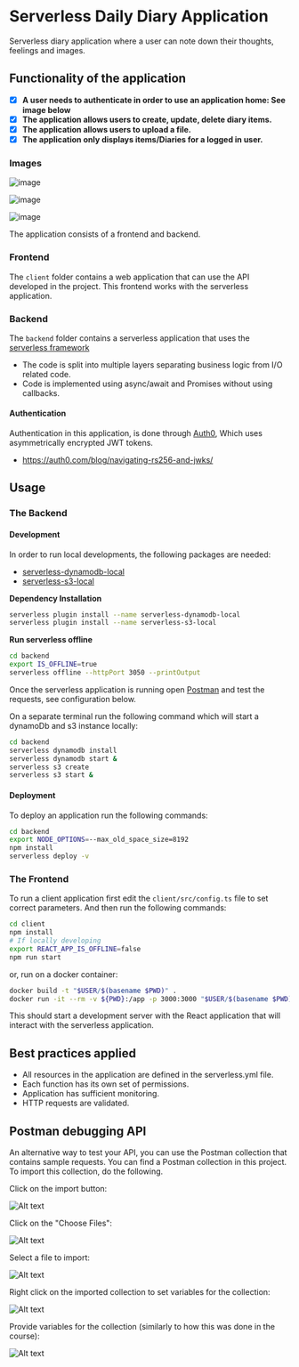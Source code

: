 # Serverless Daily Diary Application

Serverless diary application where a user can note down their thoughts, feelings and images.


## Functionality of the application

- [x] **A user needs to authenticate in order to use an application home: See image below**
- [x] **The application allows users to create, update, delete diary items.**
- [x] **The application allows users to upload a file.**
- [x] **The application only displays items/Diaries for a logged in user.**

### Images
![image](https://user-images.githubusercontent.com/7910856/80206818-51aa7f80-862d-11ea-842f-3169516927f9.png)

![image](https://user-images.githubusercontent.com/7910856/80209244-fcbd3800-8631-11ea-9aaa-abe7bef2a5f4.png)

![image](https://user-images.githubusercontent.com/7910856/80209666-bfa57580-8632-11ea-91e2-0e7bd86b5bc1.png)


The application consists of a frontend and backend.

### Frontend

The `client` folder contains a web application that can use the API developed in the project.
This frontend works with the serverless application.

### Backend
The `backend` folder contains a serverless application that uses the [serverless framework](https://github.com/serverless)

- The code is split into multiple layers separating business logic from I/O related code.
- Code is implemented using async/await and Promises without using callbacks.

#### Authentication

Authentication in this application, is done through [Auth0](https://auth0.com/), Which uses asymmetrically encrypted JWT tokens.

- https://auth0.com/blog/navigating-rs256-and-jwks/


## Usage

### The Backend

#### Development

In order to run local developments, the following packages are needed:
- [serverless-dynamodb-local](https://github.com/99xt/serverless-dynamodb-local)
- [serverless-s3-local](https://github.com/ar90n/serverless-s3-local)

**Dependency Installation**
```bash
serverless plugin install --name serverless-dynamodb-local
serverless plugin install --name serverless-s3-local
```

**Run serverless offline**

```bash
cd backend
export IS_OFFLINE=true
serverless offline --httpPort 3050 --printOutput
```
Once the serverless application is running open [Postman](https://www.postman.com) and test the requests, see configuration below.

On a separate terminal run the following command which will start a dynamoDb and s3 instance locally:
```bash
cd backend
serverless dynamodb install
serverless dynamodb start &
serverless s3 create
serverless s3 start &
```

#### Deployment

To deploy an application run the following commands:

```bash
cd backend
export NODE_OPTIONS=--max_old_space_size=8192
npm install
serverless deploy -v
```

### The Frontend

To run a client application first edit the `client/src/config.ts` file to set correct parameters. And then run the following commands:

```bash
cd client
npm install
# If locally developing
export REACT_APP_IS_OFFLINE=false
npm run start
```

or, run on a docker container:
```bash
docker build -t "$USER/$(basename $PWD)" .
docker run -it --rm -v ${PWD}:/app -p 3000:3000 "$USER/$(basename $PWD)"
```

This should start a development server with the React application that will interact with the serverless application.

## Best practices applied


- All resources in the application are defined in the serverless.yml file.
- Each function has its own set of permissions.
- Application has sufficient monitoring.
- HTTP requests are validated.

## Postman debugging API

An alternative way to test your API, you can use the Postman collection that contains sample requests. You can find a Postman collection in this project. To import this collection, do the following.

Click on the import button:

![Alt text](images/import-collection-1.png?raw=true "Image 1")


Click on the "Choose Files":

![Alt text](images/import-collection-2.png?raw=true "Image 2")


Select a file to import:

![Alt text](images/import-collection-3.png?raw=true "Image 3")


Right click on the imported collection to set variables for the collection:

![Alt text](images/import-collection-4.png?raw=true "Image 4")

Provide variables for the collection (similarly to how this was done in the course):

![Alt text](images/import-collection-5.png?raw=true "Image 5")
